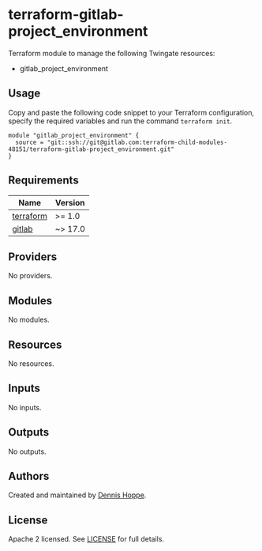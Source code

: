 # terraform-gitlab-project_environment

Terraform module to manage the following Twingate resources:

* gitlab_project_environment

## Usage

Copy and paste the following code snippet to your Terraform configuration,
specify the required variables and run the command `terraform init`.

```hcl
module "gitlab_project_environment" {
  source = "git::ssh://git@gitlab.com:terraform-child-modules-48151/terraform-gitlab-project_environment.git"
}
```

<!-- BEGIN_TF_DOCS -->
## Requirements

| Name | Version |
|------|---------|
| <a name="requirement_terraform"></a> [terraform](#requirement\_terraform) | >= 1.0 |
| <a name="requirement_gitlab"></a> [gitlab](#requirement\_gitlab) | ~> 17.0 |

## Providers

No providers.

## Modules

No modules.

## Resources

No resources.

## Inputs

No inputs.

## Outputs

No outputs.
<!-- END_TF_DOCS -->

## Authors

Created and maintained by [Dennis Hoppe](https://gitlab.com/dhoppeIT).

## License

Apache 2 licensed. See [LICENSE](LICENSE) for full details.
